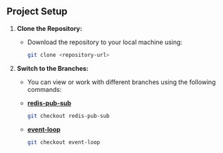 ## Project Setup

1. **Clone the Repository:**

   - Download the repository to your local machine using:
     ```bash
     git clone <repository-url>
     ```

2. **Switch to the Branches:**

   - You can view or work with different branches using the following commands:

   - **[redis-pub-sub](https://github.com/rumpapl/advance-topics/tree/redis-pub-sub)**

     ```bash
     git checkout redis-pub-sub
     ```

     <!-- - Description for the `redis-pub-sub` branch. -->

   - **[event-loop](https://github.com/rumpapl/advance-topics/tree/event-loop)**

     ```bash
     git checkout event-loop
     ```
